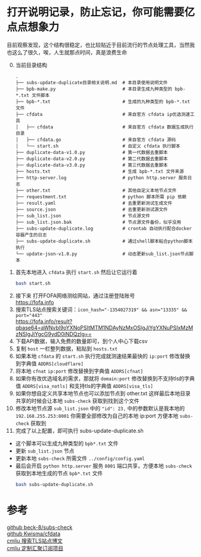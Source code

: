 
# 打开说明记录，防止忘记，你可能需要亿点点想象力
目前观察发现，这个结构很稳定，也比较贴近于目前流行的节点处理工具，当然我也这么了很久，唉，人生就那点时间，真是浪费生命

0. 当前目录结构
    ```plaintext
    .
    ├── subs-update-duplicate目录相关说明.md  # 本目录使用说明文件
    ├── bpb-make.py                         # 本目录生成九种类型的 bpb-*.txt 文件脚本 
    ├── bpb-*.txt                           # 生成的九种类型的 bpb-*.txt 文件
    ├── cfdata                              # 来自官方 cfdata ip优选测速工具
    │   ├── cfdata                          # 来自官方 cfdata 数据生成执行目录
    │   ├── cfdata.go                       # 来自官方 cfdata 源码
    │   └── start.sh                        # 自定义 cfdata 执行脚本
    ├── duplicate-data-v1.0.py              # 第一代数据去重脚本
    ├── duplicate-data-v2.0.py              # 第二代数据去重脚本
    ├── duplicate-data-v3.0.py              # 第三代数据去重脚本
    ├── hosts.txt                           # 生成 bpb-*.txt 文件来源
    ├── http-server.log                     # python http.server 服务日志
    ├── other.txt                           # 其他自定义本地节点文件
    ├── requestment.txt                     # python 脚本所需 pip 依赖
    ├── result.yaml                         # 去重更新测试生成文件
    ├── source.json                         # 去重更新测试源文件
    ├── sub_list.json                       # 节点源文件
    ├── sub_list.json.bak                   # 节点源文件备份，似乎没用
    ├── subs-update-duplicate.log           # crontab 自动执行配合docker容器产生的日志
    ├── subs-update-duplicate.sh            # 通过shell脚本粘合python脚本执行
    └── update-json-v1.0.py                 # 动态更新sub_list.json节点脚本
    ```
1. 首先本地进入 `cfdata` 执行 `start.sh` 然后让它运行着
    ```bash
    bash start.sh
    ```
2. 接下来 打开FOFA网络测绘网站，通过注册登陆账号  
https://fofa.info
3. 搜索TLS站点搜索关键词：`icon_hash="-1354027319" && asn="13335" && port="443"`  
https://fofa.info/result?qbase64=aWNvbl9oYXNoPSItMTM1NDAyNzMxOSIgJiYgYXNuPSIxMzMzNSIgJiYgcG9ydD0iNDQzIg==
4. 下载API数据，输入免费的数量即可，到个人中心下载csv
5. 复制 `host` 一栏整列数据，粘贴到 `hosts.txt`
6. 如果本地 `cfdata` 的 `start.sh` 执行完成就测速结果最快的 `ip:port` 修改替换到字典值 `ADDRS[cloudflare]` 
7. 将本地 `cfnat` `ip:port` 修改替换到字典值 `ADDRS[cfnat]`
8. 如果你有改优选域名的需求，那就将 `domain:port` 修改替换到不支持tls的字典值 `ADDRS[visa_notls]` 和支持tls的字典值 `ADDRS[visa_tls]`  
9. 如果你想自定义共享本地节点也可以添加节点到 other.txt 这样最后本地目录共享的时候会让本地 `subs-check` 获取到找到这个文件  
10. 修改本地节点源 `sub_list.json` 中的 `"id": 23,` 中的参数默认是我本地的 `192.168.255.253:8001` 你需要全部修改为自己的本地 ip:port 方便本地 `subs-check` 获取到  
11. 完成了以上配置，即可执行 subs-update-duplicate.sh
- 这个脚本可以生成九种类型的 `bpb*.txt` 文件
- 更新 `sub_list.json` 节点
- 更新本地 `subs-check` 所需文件 `../config/config.yaml`
- 最后会开启 `python http.server` 服务 `8001` 端口共享，方便本地 `subs-check` 获取到本地生成的节点 `bpb*.txt` 文件
    ```bash
    bash subs-update-duplicate.sh
    ```
# 参考
[github beck-8/subs-check](https://github.com/beck-8/subs-check)  
[github Kwisma/cfdata](https://github.com/Kwisma/cfdata)  
[cmliu 搜索TLS站点博文](https://cmliussss.com/p/BPBbug/)  
[cmliu 定制汇聚订阅项目](https://github.com/cmliu/CF-Workers-SUB)  